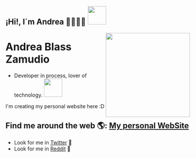 # <h2> ¡Hi!, I´m Andrea 🙋🏻‍♀️🍒 <img src="https://media.giphy.com/media/mGcNjsfWAjY5AEZNw6/giphy.gif" width="50"></h2><img align='right' src="https://media.giphy.com/media/ieyl9zmCjO4b4t6qoY/giphy.gif" width="230">

# Andrea Blass Zamudio

 
 - Developer in process, lover of technology.   <img src="https://media.giphy.com/media/VgCDAzcKvsR6OM0uWg/giphy.gif" width="50">



  I'm creating my personal website here :D
  
  ## Find me around the web 🌎: <a href="https://andreablass.github.io/My-personal-website/">My personal WebSite</a>
 

- Look for me in <a href="https://twitter.com/AndreaBlass11">Twitter</a> 🐣
- Look for me in <a href="https://www.reddit.com/user/Deaba">Reddit</a> 🤖
